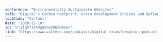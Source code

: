 ```yaml
---
conference: "Environmentally Sustainable Websites"
talk: "Digital's Carbon Footprint, Green Development Choices and Options, Sustainable Shortcuts, Optimised User Experiences, MACH/Composable Architecture"
location: "Virtual"
date: "2020-12-18"
id: "clifq571z40gq0bw9b62wbowr"
link: "https://www.valtech.com/podcasts/digital-transformation-podcast-environmentally-sustainable-websites"
---
```


